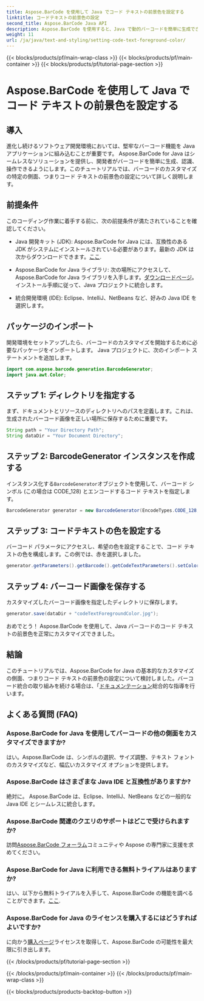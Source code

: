 ```yaml
---
title: Aspose.BarCode を使用して Java でコード テキストの前景色を設定する
linktitle: コードテキストの前景色の設定
second_title: Aspose.BarCode Java API
description: Aspose.BarCode を使用すると、Java で動的バーコードを簡単に生成できます。ステップバイステップのガイドを使用して、コード テキストの前景色を簡単にカスタマイズします。
weight: 11
url: /ja/java/text-and-styling/setting-code-text-foreground-color/
---
```


{{< blocks/products/pf/main-wrap-class >}}
{{< blocks/products/pf/main-container >}}
{{< blocks/products/pf/tutorial-page-section >}}

# Aspose.BarCode を使用して Java でコード テキストの前景色を設定する


## 導入
進化し続けるソフトウェア開発環境においては、堅牢なバーコード機能を Java アプリケーションに組み込むことが重要です。 Aspose.BarCode for Java はシームレスなソリューションを提供し、開発者がバーコードを簡単に生成、認識、操作できるようにします。このチュートリアルでは、バーコードのカスタマイズの特定の側面、つまりコード テキストの前景色の設定について詳しく説明します。

## 前提条件
このコーディング作業に着手する前に、次の前提条件が満たされていることを確認してください。

-  Java 開発キット (JDK): Aspose.BarCode for Java には、互換性のある JDK がシステムにインストールされている必要があります。最新の JDK は次からダウンロードできます。[ここ](https://www.oracle.com/java/technologies/javase-downloads.html).

-  Aspose.BarCode for Java ライブラリ: 次の場所にアクセスして、Aspose.BarCode for Java ライブラリを入手します。[ダウンロードページ](https://releases.aspose.com/barcode/java/)。インストール手順に従って、Java プロジェクトに統合します。

- 統合開発環境 (IDE): Eclipse、IntelliJ、NetBeans など、好みの Java IDE を選択します。

## パッケージのインポート
開発環境をセットアップしたら、バーコードのカスタマイズを開始するために必要なパッケージをインポートします。 Java プロジェクトに、次のインポート ステートメントを追加します。

```java
import com.aspose.barcode.generation.BarcodeGenerator;
import java.awt.Color;
```

## ステップ 1: ディレクトリを指定する
まず、ドキュメントとリソースのディレクトリへのパスを定義します。これは、生成されたバーコード画像を正しい場所に保存するために重要です。

```java
String path = "Your Directory Path";
String dataDir = "Your Document Directory";
```

## ステップ 2: BarcodeGenerator インスタンスを作成する
インスタンス化する`BarcodeGenerator`オブジェクトを使用して、バーコード シンボル (この場合は CODE_128) とエンコードするコード テキストを指定します。

```java
BarcodeGenerator generator = new BarcodeGenerator(EncodeTypes.CODE_128, "12345678");
```

## ステップ 3: コードテキストの色を設定する
バーコード パラメータにアクセスし、希望の色を設定することで、コード テキストの色を構成します。この例では、赤を選択しました。

```java
generator.getParameters().getBarcode().getCodeTextParameters().setColor(Color.RED);
```

## ステップ 4: バーコード画像を保存する
カスタマイズしたバーコード画像を指定したディレクトリに保存します。

```java
generator.save(dataDir + "codeTextForegroundColor.jpg");
```

おめでとう！ Aspose.BarCode を使用して、Java バーコードのコード テキストの前景色を正常にカスタマイズできました。

## 結論
このチュートリアルでは、Aspose.BarCode for Java の基本的なカスタマイズの側面、つまりコード テキストの前景色の設定について検討しました。バーコード統合の取り組みを続ける場合は、「[ドキュメンテーション](https://reference.aspose.com/barcode/java/)総合的な指導を行います。

## よくある質問 (FAQ)

### Aspose.BarCode for Java を使用してバーコードの他の側面をカスタマイズできますか?
はい。Aspose.BarCode は、シンボルの選択、サイズ調整、テキスト フォントのカスタマイズなど、幅広いカスタマイズ オプションを提供します。

### Aspose.BarCode はさまざまな Java IDE と互換性がありますか?
絶対に。 Aspose.BarCode は、Eclipse、IntelliJ、NetBeans などの一般的な Java IDE とシームレスに統合します。

### Aspose.BarCode 関連のクエリのサポートはどこで受けられますか?
訪問[Aspose.BarCode フォーラム](https://forum.aspose.com/c/barcode/13)コミュニティや Aspose の専門家に支援を求めてください。

### Aspose.BarCode for Java に利用できる無料トライアルはありますか?
はい、以下から無料トライアルを入手して、Aspose.BarCode の機能を調べることができます。[ここ](https://releases.aspose.com/).

### Aspose.BarCode for Java のライセンスを購入するにはどうすればよいですか?
に向かう[購入ページ](https://purchase.aspose.com/buy)ライセンスを取得して、Aspose.BarCode の可能性を最大限に引き出します。


{{< /blocks/products/pf/tutorial-page-section >}}

{{< /blocks/products/pf/main-container >}}
{{< /blocks/products/pf/main-wrap-class >}}

{{< blocks/products/products-backtop-button >}}
